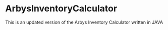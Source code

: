 # ArbysInventoryCalculator
This is an updated version of the Arbys Inventory Calculator written in JAVA
